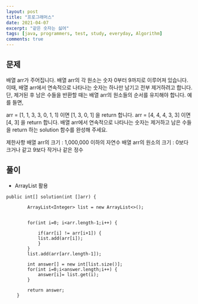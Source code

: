 ```yaml
---
layout: post
title: "프로그래머스"
date: 2021-04-07
excerpt: "같은 숫자는 싫어"
tags: [java, programmers, test, study, everyday, Algorithm]
comments: true
---
```



## 문제
배열 arr가 주어집니다. 배열 arr의 각 원소는 숫자 0부터 9까지로 이루어져 있습니다. 이때, 배열 arr에서 연속적으로 나타나는 숫자는 하나만 남기고 전부 제거하려고 합니다. 단, 제거된 후 남은 수들을 반환할 때는 배열 arr의 원소들의 순서를 유지해야 합니다. 예를 들면,

arr = [1, 1, 3, 3, 0, 1, 1] 이면 [1, 3, 0, 1] 을 return 합니다.
arr = [4, 4, 4, 3, 3] 이면 [4, 3] 을 return 합니다.
배열 arr에서 연속적으로 나타나는 숫자는 제거하고 남은 수들을 return 하는 solution 함수를 완성해 주세요.

제한사항
배열 arr의 크기 : 1,000,000 이하의 자연수
배열 arr의 원소의 크기 : 0보다 크거나 같고 9보다 작거나 같은 정수


## 풀이

* ArrayList 활용


```
public int[] solution(int []arr) {
        
    	ArrayList<Integer> list = new ArrayList<>();
    	
        
        for(int i=0; i<arr.length-1;i++) {
        	
        	if(arr[i] != arr[i+1]) {
        	list.add(arr[i]);
        	}
        }
        list.add(arr[arr.length-1]);
        
        int answer[] = new int[list.size()];
        for(int i=0;i<answer.length;i++) {
        	answer[i]= list.get(i);
        }

        return answer;
    }
```
